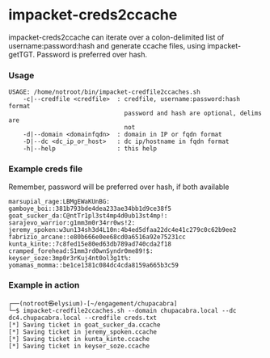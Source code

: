 # impacket-creds2ccache
impacket-creds2ccache can iterate over a colon-delimited list of username:password:hash and generate ccache files, using impacket-getTGT.  Password is preferred over hash.

### Usage
```
USAGE: /home/notroot/bin/impacket-credfile2ccaches.sh 
    -c|--credfile <credfile>  : credfile, username:password:hash format
                                password and hash are optional, delims are
                                not
    -d|--domain <domainfqdn>  : domain in IP or fqdn format
    -D|--dc <dc_ip_or_host>   : dc ip/hostname in fqdn format
    -h|--help                 : this help
```

### Example creds file
Remember, password will be preferred over hash, if both available
```
marsupial_rage:LBMgEWaKUnBG:
gamboye_boi::381b793bde4dea233ae34bb1d9ce38f5
goat_sucker_da:C@ntTr1pl3st4mp4d0ub13st4mp!:
sarajevo_warrior:g1mm3m0r34rr0ws!2:
jeremy_spoken:w3un134sh3d4L10n:4b4ed5dfaa22dc4e41c279c0c62b9ee2
fabrizio_arcane::e80b666e0ee68cd0a6516a92e75231cc
kunta_kinte::7c8fed15e80ed63db789ad740cda2f18
cramped_forehead:S1mm3rd0wnSyndr0me89!$:
keyser_soze:3mp0r3rKuj4nt0ol3g1t%:
yomamas_momma::be1ce1381c084dc4cda8159a665b3c59
```

### Example in action
```
┌──(notroot㉿elysium)-[~/engagement/chupacabra]
└─$ impacket-credfile2ccaches.sh --domain chupacabra.local --dc dc4.chupacabra.local --credfile creds.txt 
[*] Saving ticket in goat_sucker_da.ccache
[*] Saving ticket in jeremy_spoken.ccache
[*] Saving ticket in kunta_kinte.ccache
[*] Saving ticket in keyser_soze.ccache
```
